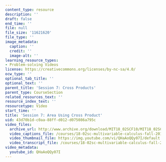 ```yaml
---
content_type: resource
description: ''
draft: false
end_time: ''
file: null
file_size: '11621620'
file_type: ''
image_metadata:
  caption: ''
  credit: ''
  image-alt: ''
learning_resource_types:
- Problem-solving Videos
license: https://creativecommons.org/licenses/by-nc-sa/4.0/
ocw_type: ''
optional_tab_title: ''
optional_text: ''
parent_title: 'Session 7: Cross Products'
parent_type: CourseSection
related_resources_text: ''
resource_index_text: ''
resourcetype: Video
start_time: ''
title: 'Session 7: Area Using Cross Product'
uid: 43d70b1d-c0aa-88ff-d012-d075086a795c
video_files:
  archive_url: http://www.archive.org/download/MIT18_02SCF10/MIT18_02SCF10Rec_07_300k.mp4
  video_captions_file: /courses/18-02sc-multivariable-calculus-fall-2010/b55236e386685f1cb819bb24aa50e231_QHaAoQQy07I.vtt
  video_thumbnail_file: https://img.youtube.com/vi/QHaAoQQy07I/default.jpg
  video_transcript_file: /courses/18-02sc-multivariable-calculus-fall-2010/2cbcf90306322a8d8a8e4d9a83a3918c_QHaAoQQy07I.pdf
video_metadata:
  youtube_id: QHaAoQQy07I
---
```

